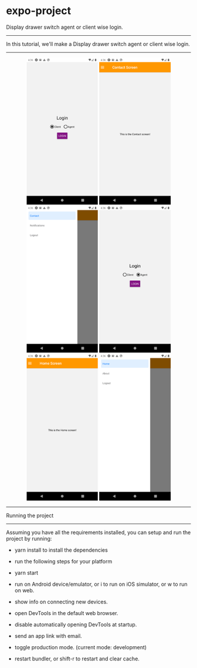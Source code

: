 # expo-project

Display drawer switch agent or client wise login.
 <hr />
 In this tutorial, we'll make a Display drawer switch agent or client wise login.
  <hr />
 <div align="center">
    <img src="screenshot/Screenshot_1601723172.png" alt="Screenshot" height="400px width="300px"</img>
    <img src="screenshot/Screenshot_1601723183.png" alt="Screenshot" height="400px width="300px"</img>
    <img src="screenshot/Screenshot_1601723180.png" alt="Screenshot" height="400px width="300px"</img>
    <img src="screenshot/Screenshot_1601723211.png" alt="Screenshot" height="400px width="300px"</img>
    <img src="screenshot/Screenshot_1601723203.png" alt="Screenshot" height="400px width="300px"</img>
    <img src="screenshot/Screenshot_1601723200.png" alt="Screenshot" height="400px width="300px"</img>                                                                                      
</div>
     
<hr />                                                                                                
Running the project
<hr /> 
Assuming you have all the requirements installed, you can setup and run the project by running:

* yarn install to install the dependencies
* run the following steps for your platform
* yarn start

 * run on Android device/emulator, or i to run on iOS simulator, or w to run on web.
 * show info on connecting new devices.
 * open DevTools in the default web browser.
 * disable automatically opening DevTools at startup.
 * send an app link with email.
 * toggle production mode. (current mode: development)
 * restart bundler, or shift-r to restart and clear cache.
